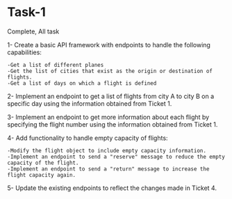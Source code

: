 # Task-1
Complete, All task 

1- Create a basic API framework with endpoints to handle the following capabilities: 

    -Get a list of different planes
    -Get the list of cities that exist as the origin or destination of flights.
    -Get a list of days on which a flight is defined

2- Implement an endpoint to get a list of flights from city A to city B on a specific day using the information obtained from Ticket 1.

3- Implement an endpoint to get more information about each flight by specifying the flight number using the information obtained from Ticket 1.

4- Add functionality to handle empty capacity of flights:

    -Modify the flight object to include empty capacity information.
    -Implement an endpoint to send a "reserve" message to reduce the empty capacity of the flight.
    -Implement an endpoint to send a "return" message to increase the flight capacity again.

5- Update the existing endpoints to reflect the changes made in Ticket 4.
